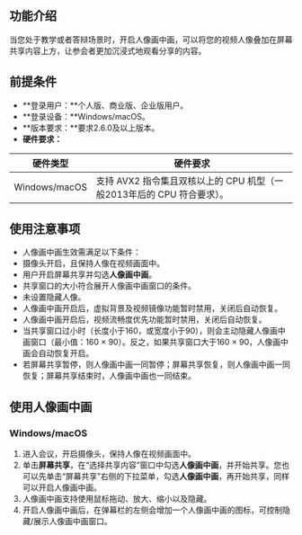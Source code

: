 ## 功能介绍
当您处于教学或者答辩场景时，开启人像画中画，可以将您的视频人像叠加在屏幕共享内容上方，让参会者更加沉浸式地观看分享的内容。

## 前提条件
- **登录用户：**个人版、商业版、企业版用户。
- **登录设备：**Windows/macOS。
- **版本要求：**要求2.6.0及以上版本。
- **硬件要求：**
 <table>
<thead>
<tr>
<th><strong>硬件类型</th>
<th><strong>硬件要求</th>
</tr>
</thead>
<tbody><tr>
<td>Windows/macOS</td>
<td>支持 AVX2 指令集且双核以上的 CPU 机型（一般2013年后的 CPU 符合要求）。</td>
</tr>
</tbody></table>

## 使用注意事项
- 人像画中画生效需满足以下条件：
 - 摄像头开启，且保持人像在视频画面中。
 - 用户开启屏幕共享并勾选**人像画中画**。
 - 共享窗口的大小符合展开人像画中画窗口的条件。
 - 未设置隐藏人像。
- 人像画中画开启后，虚拟背景及视频镜像功能暂时禁用，关闭后自动恢复。
- 人像画中画开启后，视频流畅度优先功能暂时禁用，关闭后自动恢复。
- 当共享窗口过小时（长度小于160，或宽度小于90），则会主动隐藏人像画中画窗口（最小值：160 × 90）。反之，如果共享窗口大于160 × 90，人像画中画会自动恢复开启。
- 若屏幕共享暂停，则人像画中画一同暂停；屏幕共享恢复，则人像画中画一同恢复；屏幕共享结束时，人像画中画也一同结束。

## 使用人像画中画
### Windows/macOS
1. 进入会议，开启摄像头，保持人像在视频画面中。
2. 单击**屏幕共享**，在“选择共享内容”窗口中勾选**人像画中画**，并开始共享。您也可以先单击“屏幕共享”右侧的下拉菜单，勾选**人像画中画**，再开始共享，同样可以开启人像画中画。
3. 人像画中画支持使用鼠标拖动、放大、缩小以及隐藏。
4. 开启人像画中画后，在弹幕栏的左侧会增加一个人像画中画的图标，可控制隐藏/展示人像画中画窗口。


